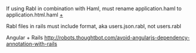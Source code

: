 If using Rabl in combination with Haml, must rename application.haml to application.html.haml [+](http://stackoverflow.com/a/10443301/4233556)

Rabl files in rails must include format, aka users.json.rabl, not users.rabl

Angular + Rails http://robots.thoughtbot.com/avoid-angularjs-dependency-annotation-with-rails

